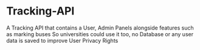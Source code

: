 # Tracking-API
A Tracking API that contains a User, Admin Panels alongside features such as marking buses So universities could use it too, no Database or any user data is saved to improve User Privacy Rights 
